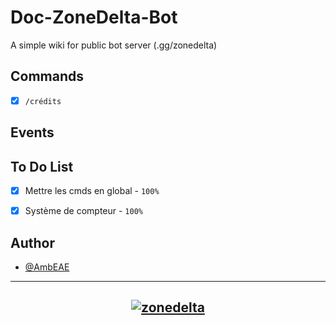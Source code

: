 
# Doc-ZoneDelta-Bot

A simple wiki for public bot server (.gg/zonedelta)


## Commands

- [x]  `/crédits`
## Events
## To Do List

- [x]  Mettre les cmds en global - `100%`
- [x]  Système de compteur - `100%`


## Author

- [@AmbEAE](https://www.github.com/ambeae)

---
[<p align="center"><img src="https://discordapp.com/api/guilds/927183338349944882/embed.png?style=banner4" alt="zonedelta">](https://discord.gg/zonedelta)
---
